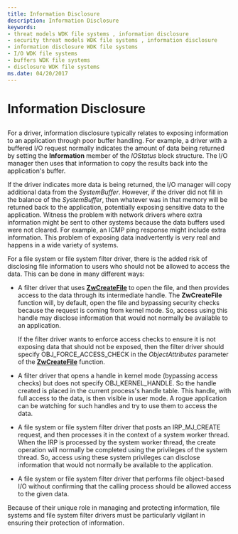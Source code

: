 ```yaml
---
title: Information Disclosure
description: Information Disclosure
keywords:
- threat models WDK file systems , information disclosure
- security threat models WDK file systems , information disclosure
- information disclosure WDK file systems
- I/O WDK file systems
- buffers WDK file systems
- disclosure WDK file systems
ms.date: 04/20/2017
---
```


# Information Disclosure


## <span id="ddk_information_disclosure_if"></span><span id="DDK_INFORMATION_DISCLOSURE_IF"></span>


For a driver, information disclosure typically relates to exposing information to an application through poor buffer handling. For example, a driver with a buffered I/O request normally indicates the amount of data being returned by setting the **Information** member of the *IOStatus* block structure. The I/O manager then uses that information to copy the results back into the application's buffer.

If the driver indicates more data is being returned, the I/O manager will copy additional data from the *SystemBuffer*. However, if the driver did not fill in the balance of the *SystemBuffer*, then whatever was in that memory will be returned back to the application, potentially exposing sensitive data to the application. Witness the problem with network drivers where extra information might be sent to other systems because the data buffers used were not cleared. For example, an ICMP ping response might include extra information. This problem of exposing data inadvertently is very real and happens in a wide variety of systems.

For a file system or file system filter driver, there is the added risk of disclosing file information to users who should not be allowed to access the data. This can be done in many different ways:

-   A filter driver that uses [**ZwCreateFile**](/windows-hardware/drivers/ddi/ntifs/nf-ntifs-ntcreatefile) to open the file, and then provides access to the data through its intermediate handle. The **ZwCreateFile** function will, by default, open the file and bypassing security checks because the request is coming from kernel mode. So, access using this handle may disclose information that would not normally be available to an application.

    If the filter driver wants to enforce access checks to ensure it is not exposing data that should not be exposed, then the filter driver should specify OBJ\_FORCE\_ACCESS\_CHECK in the *ObjectAttributes* parameter of the [**ZwCreateFile**](/windows-hardware/drivers/ddi/ntifs/nf-ntifs-ntcreatefile) function.

-   A filter driver that opens a handle in kernel mode (bypassing access checks) but does not specify OBJ\_KERNEL\_HANDLE. So the handle created is placed in the current process's handle table. This handle, with full access to the data, is then visible in user mode. A rogue application can be watching for such handles and try to use them to access the data.

-   A file system or file system filter driver that posts an IRP\_MJ\_CREATE request, and then processes it in the context of a system worker thread. When the IRP is processed by the system worker thread, the create operation will normally be completed using the privileges of the system thread. So, access using these system privileges can disclose information that would not normally be available to the application.

-   A file system or file system filter driver that performs file object-based I/O without confirming that the calling process should be allowed access to the given data.

Because of their unique role in managing and protecting information, file systems and file system filter drivers must be particularly vigilant in ensuring their protection of information.

 

